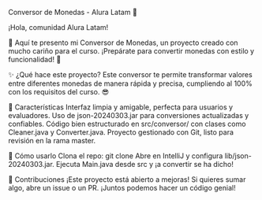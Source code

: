 Conversor de Monedas - Alura Latam 🎉


¡Hola, comunidad Alura Latam! 

🌟 Aquí te presento mi Conversor de Monedas, un proyecto creado con mucho cariño para el curso. ¡Prepárate para convertir monedas con estilo y funcionalidad! 💸

✨ ¿Qué hace este proyecto?
Este conversor te permite transformar valores entre diferentes monedas de manera rápida y precisa, cumpliendo al 100% con los requisitos del curso. 😎

🎨 Características
Interfaz limpia y amigable, perfecta para usuarios y evaluadores.
Uso de json-20240303.jar para conversiones actualizadas y confiables.
Código bien estructurado en src/conversor/ con clases como Cleaner.java y Converter.java.
Proyecto gestionado con Git, listo para revisión en la rama master.

🚀 Cómo usarlo
Clona el repo: git clone <tu-repositorio>
Abre en IntelliJ y configura lib/json-20240303.jar.
Ejecuta Main.java desde src y ¡a convertir se ha dicho!

🤝 Contribuciones
¡Este proyecto está abierto a mejoras! Si quieres sumar algo, abre un issue o un PR. ¡Juntos podemos hacer un código genial!

